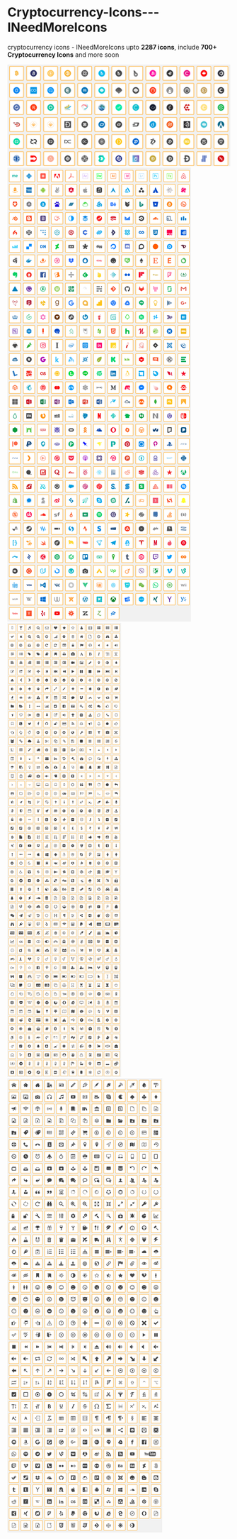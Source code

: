 # Cryptocurrency-Icons---INeedMoreIcons
cryptocurrency icons - INeedMoreIcons upto <strong>2287 icons</strong>, include <strong>700+ Cryptocurrency Icons</strong> and more soon 

![Cryptocurrency-Icons---INeedMoreIcons Preview](https://github.com/ngeciscom/Cryptocurrency-Icons---INeedMoreIcons/blob/master/2018-05-01_193801.png)
![Cryptocurrency-Icons---INeedMoreIcons Preview](https://github.com/ngeciscom/Cryptocurrency-Icons---INeedMoreIcons/blob/master/f34252525.png)
![Cryptocurrency-Icons---INeedMoreIcons Preview](https://github.com/ngeciscom/Cryptocurrency-Icons---INeedMoreIcons/blob/master/423142352352352.png)
![Cryptocurrency-Icons---INeedMoreIcons Preview](https://github.com/ngeciscom/Cryptocurrency-Icons---INeedMoreIcons/blob/master/1213144213.png)
